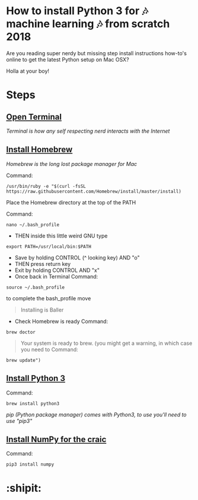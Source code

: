 # How to install Python 3 for 🎶 machine learning 🎶 from scratch 2018
Are you reading super nerdy but missing step install instructions how-to's online to get the latest Python setup on Mac OSX? 

Holla at your boy!

# Steps

## [Open Terminal](https://en.wikipedia.org/wiki/Terminal_(macOS))
*Terminal is how any self respecting nerd interacts with the Internet*

## [Install Homebrew](https://brew.sh/)
*Homebrew is the long lost package manager for Mac*

Command:

```
/usr/bin/ruby -e "$(curl -fsSL https://raw.githubusercontent.com/Homebrew/install/master/install)
```

Place the Homebrew directory at the top of the PATH

Command:
```
nano ~/.bash_profile
```
- THEN inside this little weird GNU type
```
export PATH=/usr/local/bin:$PATH
```
- Save by holding CONTROL (^ looking key) AND "o"
- THEN press return key
- Exit by holding CONTROL AND "x"
- Once back in Terminal
Command:
```
source ~/.bash_profile
```
to complete the bash_profile move

> Installing is Baller

- Check Homebrew is ready
Command:
```
brew doctor
```

> Your system is ready to brew.
(you might get a warning, in which case you need to
Command:
```
brew update")
```

## [Install Python 3](https://docs.python.org/3/)
Command:

```
brew install python3
```

*pip (Python package manager) comes with Python3, to use you'll need to use "pip3"*

## [Install NumPy for the craic](http://www.numpy.org/)
Command:

```
pip3 install numpy
```

# :shipit:
